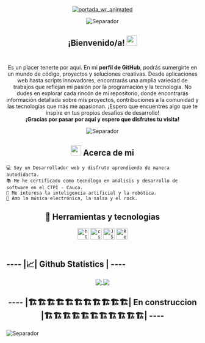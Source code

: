 <div align="center">
  
  [![portada_wr_animated](https://github.com/Wiilmar/Wiilmar/assets/130717547/d994f3df-46cc-4327-8b26-7b103cd82c78)](https://github.com/Wiilmar)

  <img alt="Separador" src="https://user-images.githubusercontent.com/73097560/115834477-dbab4500-a447-11eb-908a-139a6edaec5c.gif">
  <h2>  ¡Bienvenido/a! <img src="https://media.giphy.com/media/hvRJCLFzcasrR4ia7z/giphy.gif" width="27"> <br/> <br/> </h2>
  <p> Es un placer tenerte por aquí. En mi <b>perfil de GitHub</b>, podrás sumergirte en un mundo de código, proyectos y soluciones creativas. Desde aplicaciones web hasta scripts innovadores, encontrarás una amplia variedad de trabajos que reflejan mi pasión por la            programación y la tecnología. No dudes en explorar cada rincón de mi repositorio, donde encontrarás información detallada sobre mis proyectos, contribuciones a la comunidad y las tecnologías que más me apasionan. ¡Espero que encuentres algo que te inspire en       tus propios desafíos de desarrollo! <br/> <b> ¡Gracias por pasar por aquí y espero que disfrutes tu visita! </b> </p>
  <img alt="Separador" src="https://user-images.githubusercontent.com/73097560/115834477-dbab4500-a447-11eb-908a-139a6edaec5c.gif">
</div>

<div align="center">
  <h2> <img src="https://media.giphy.com/media/v1.Y2lkPTc5MGI3NjExZ2ZqeGJxMjMxcWFrbjc5azRyOTFmNXNoeWgxNzRwa3V5a241MGk4cSZlcD12MV9pbnRlcm5hbF9naWZfYnlfaWQmY3Q9cw/1pUvx2WHilZYxZ60e1/giphy.gif" width="27"> Acerca de mi  </h2>
</div>

```
💻 Soy un Desarrollador web y disfruto aprendiendo de manera autodidacta.
📚 Me he certificado como tecnólogo en análisis y desarrollo de software en el CTPI - Cauca.
📝 Me interesa la inteligencia artificial y la robótica.
🎵 Amo la música electrónica, la salsa y el rock.
```

<h2 align="center">🧰 Herramientas y tecnologias  </h2>
<div align="center">
  <code><img height="30" alt="html | logo" src="https://github.com/Wiilmar/Wiilmar/assets/130717547/d532d632-a968-419d-b9ed-c3c8a450fbc5"/></code>
  <code><img height="30" alt="css | logo" src="https://github.com/Wiilmar/Wiilmar/assets/130717547/3fa3d52b-f147-48f3-b136-6022243148de)"/></code>
  <code><img height="30" alt="JS | logo" src="https://github.com/Wiilmar/Wiilmar/assets/130717547/a810fb59-3688-478b-a215-d8e3b88e16ff"/></code>
  <code><img height="30" alt="React | logo" src="https://github.com/Wiilmar/Wiilmar/assets/130717547/e0290921-07a9-40e6-a292-0375e1629052"/></code>
</div>

<br/>
  <h2 align="left"> ---- |📈| Github Statistics | ---- </h2>
  <div align="center"> 
     <a href="">
      <img align="center" src="https://github-readme-stats-sigma-five.vercel.app/api?username=Wiilmar&show_icons=true&include_all_commits=true&count_private=true&theme=react&line_height=40" />
    </a>
    <a href="">
      <img align="center" src="https://github-readme-stats.vercel.app/api/top-langs/?username=Wiilmar&theme=react&line_height=40&hide=css"/>
    </a>
  </div>

<h2 align="center"> ---- |🏗️🏗️🏗️🏗️🏗️🏗️🏗️🏗️🏗️🏗️🏗️| En construccion |🏗️🏗️🏗️🏗️🏗️🏗️🏗️🏗️🏗️🏗️🏗️| ---- </h2>
<img alt="Separador" src="https://user-images.githubusercontent.com/73097560/115834477-dbab4500-a447-11eb-908a-139a6edaec5c.gif">
